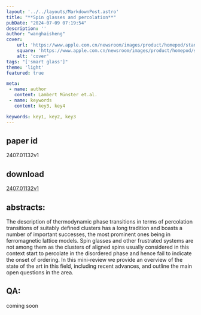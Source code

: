 ```yaml
---
layout: '../../layouts/MarkdownPost.astro'
title: "**Spin glasses and percolation**"
pubDate: "2024-07-09 07:19:54"
description: ''
author: "wanghaisheng"
cover:
    url: 'https://www.apple.com.cn/newsroom/images/product/homepod/standard/Apple-HomePod-hero-230118_big.jpg.large_2x.jpg'
    square: 'https://www.apple.com.cn/newsroom/images/product/homepod/standard/Apple-HomePod-hero-230118_big.jpg.large_2x.jpg'
    alt: 'cover'
tags: "['smart glass']" 
theme: 'light'
featured: true

meta:
 - name: author
   content: Lambert Münster et.al.
 - name: keywords
   content: key3, key4

keywords: key1, key2, key3
---
```


## paper id
2407.01132v1
## download
[2407.01132v1](http://arxiv.org/abs/2407.01132v1)
## abstracts:
The description of thermodynamic phase transitions in terms of percolation transitions of suitably defined clusters has a long tradition and boasts a number of important successes, the most prominent ones being in ferromagnetic lattice models. Spin glasses and other frustrated systems are not among them as the clusters of aligned spins usually considered in this context start to percolate in the disordered phase and hence fail to indicate the onset of ordering. In this mini-review we provide an overview of the state of the art in this field, including recent advances, and outline the main open questions in the area.
## QA:
coming soon
